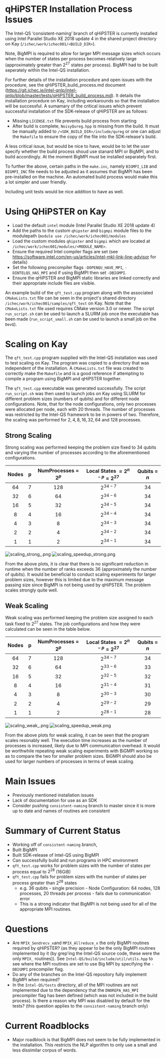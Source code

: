 # qHiPSTER Installation Process Issues

The Intel-QS ‘consistent-naming’ branch of qHiPSTER is currently installed using Intel Parallel Studio XE 2018 update 4 in the shared project directory on Kay (`/ichec/work/ichec001/<BUILD_DIR>`).

Note, BigMPI is required to allow for larger MPI message sizes which occurs when the number of states per process becomes relatively large (approximately greater than $`2^{27}`$ states per process). BigMPI had to be built seperately within the Intel-QS installation. 

For further details of the installation procedure and open issues with the procedure, see the qHiPSTER_build_process.md document (https://git.ichec.ie/intel-qnlp/intel-qnlp/blob/master/tests/qHiPSTER_build_process.md). It details the installation procedure on Kay, including workarounds so that the installation will be successful. A sumamary of the critical issues which prevent successful installation of the SDK-release of qHiPSTER are as follows:

- Missing `LICENSE.txt` file prevents build process from starting
- After build is complete, `NoisyQureg.hpp` is missing from the build. It must be manually added to `/<SDK_BUILD_DIR>/include/qureg` or one can adjust the `Makefile` to ensure the copy of the file into the SDK-release's build.

A less critical issue, but would be nice to have, would be to let the user specify whether the build process shoud use stanard MPI or BigMPI, and to build accordingly. At the moment BigMPI must be installed separately first.

To further the above, certain paths in the `make.inc`, namely `BIGMPI_LIB` and `BIGMPI_INC` file needs to be adjusted as it assumes that BigMPI has been pre-installed on the machine. An automated build process would make this a lot simpler and user friendly.

Including unit tests would be nice addition to have as well.


# Using QHiPSTER on Kay
- Load the default `intel` module (Intel Parallel Studio XE 2018 update 4)
- Add the paths to the custom `qhipster` and `bigmpi` module files to the modulepath (`module use /ichec/work/ichec001/modules`
- Load the custom modules `qhipster` and `bigmpi` which are located at `/ichec/work/ichec001/modules/<MODULE_NAME>`.
- Ensure the required Intel compiler flags are set (see https://software.intel.com/en-us/articles/intel-mkl-link-line-advisor for details)
- Set the following precompiler flags `-DOPENQU_HAVE_MPI`, `-DINTELQS_HAS_MPI` and if using BigMPI then set `-DBIGMPI`.
- Ensure the qHiPSTER and BigMPI static libraries are linked correctly and their appropriate include files are visible.

An example build of the `qft_test.cpp` program along with the associated `CMakeLists.txt` file can be seen in the project's shared directory `/ichec/work/ichec001/samples/qft_test` on Kay. Note that the `CMakeLists.txt` file used requires CMake version 3.0 or newer. The script `run_script.sh` can be used to launch a SLURM job once the executable has been made (`run_script_small.sh` can be used to launch a small job on the `DevQ`). 


# Scaling on Kay

The `qft_test.cpp` program supplied with the Intel-QS installation was used to test scaling on Kay. The program was copied to a directory that was independent of the installation. A `CMakeLists.txt` file was created to correctly make the `Makefile` and is a good reference if attempting to compile a program using BigMPI and qHiPSTER together.

The `qft_test.cpp` executable was generated successfully. The script `run_script.sh` was then used to launch jobs on Kay using SLURM for different problem sizes (numbers of qubits) and for different node configurations. Note, that for the node configurations, only two processes were allocated per node, each with 20 threads. The number of processes was restricted by the Intel-QS framework to be in powers of two. Therefore, the scaling was performed for $`2,4,8,16,32,64`$ and $`128`$ processes.

## Strong Scaling
Strong scaling was performed keeping the problem size fixed to $`34`$ qubits and varying the number of processes according to the aforementioned configurations.

| Nodes           |  p    | NumProcesses = $`2^p`$  | Local States $`= 2^{n-p} = 2^{27}`$  | Qubits = $`n`$ |
| :-------------: | :---: | :---------------------: | :----------------------------------: | :------------: |
| 64              |   7   | 128                   | $`2^{34-7}`$                        | 34           |
| 32              |   6   | 64                    | $`2^{34-6}`$                         | 34           |
| 16              |   5   | 32                    | $`2^{34-5}`$                         | 34           |
| 8               |   4   | 16                    | $`2^{34-4}`$                         | 34           |
| 4               |   3   | 8                     | $`2^{34-3}`$                         | 34           |
| 2               |   2   | 4                     | $`2^{34-2}`$                         | 34           |
| 1               |   1   | 2                     | $`2^{34-1}`$                        | 34           |



![scaling_strong_.png](tests/Installation_Tests/scaling_strong_.png)
![scaling_speedup_strong.png](tests/Installation_Tests/scaling_speedup_strong.png)

From the above plots, it is clear that there is no significant reduction in runtime when the number of ranks exceeds $`36`$ (approximately the number of qubits). It would be beneficial to conduct scaling experiments for larger problem sizes, however this is limited due to the maximum message passing size since BigMPI is not being used by qHiPSTER. The problem scales strongly quite well.

## Weak Scaling
Weak scaling was performed keeping the problem size assigned to each task fixed to $`2^{27}`$ states. The job configurations and how they were calculated can be seen in the table below.

| Nodes           |  p    | NumProcesses = $`2^p`$    | Local States $`= 2^{n-p} = 2^{27}`$    | Qubits = $`n`$   |
| :-------------: | :---: | :---------------------: | :----------------------------------: | :------------: |
| 64              |   7   | 128                     | $`2^{34-7}`$                           | 34             |
| 32              |   6   | 64                      | $`2^{33-6}`$                          | 33             |
| 16              |   5   | 32                      | $`2^{32-5}`$                           | 32             |
| 8               |   4   | 16                      | $`2^{31-4}`$                           | 31             |
| 4               |   3   | 8                       | $`2^{30-3}`$                          | 30             |
| 2               |   2   | 4                       | $`2^{29-2}`$                           | 29             |
| 1               |   1   | 2                       | $`2^{28-1}`$                           | 28             |



![scaling_weak_.png](tests/Installation_Tests/scaling_weak_.png)
![scaling_speedup_weak.png](tests/Installation_Tests/scaling_speedup_weak.png)


From the above plots for weak scaling, it can be seen that the program scales resonably well. The execution time increases as the number of processes is increased, likely due to MPI communication overhead. It would be worthwhile repeating weak scaling experiments with BiGMPI working so as to compare the two for smaller problem sizes. BiGMPI should also be used for larger numbers of processes in terms of weak scaling.


# Main Issues
- Previously mentioned installation issues
- Lack of documentation for use as an SDK
- Consider pushing `consistent-naming` branch to master since it is more up to date and names of routines are consistent


# Summary of Current Status

 - Working off of `consistent-naming` branch,
 - Built BigMPI
 - Built SDK-release of Intel-QS using BigMPI
 - Can successfully build and run programs in HPC environment
 - `qft_test.cpp` works for problem sizes with the number of states per process equal to $`2^{28}`$ (16GiB)
 - `qft_test.cpp` fails for problem sizes with the number of states per process greater than $`2^{28}`$ states
     - e.g. 36 qubits - single precision - Node Configuration: 64 nodes, 128 processes, 20 threads per process - fails due to communication error
     - This is a strong indicator that BigMPI is not being used for all of the appropriate MPI routines.

# Questions
- Are `MPIX_Sendrecv_x`and `MPIX_Allreduce_x` the only BigMPI routines required by qHiPSTER? (as they appear to be the only BigMPI routines implemented by it (by grep'ing the Intel-QS source code, these were the only `MPIX_` routines)). See `Intel-QS/build/include/util/utils.hpp` to see where the MPI routines are set to use Big MPI by specifying the `-DBIGMPI` precompiler flag.
- Do any of the branches on the Intel-QS repository fully implement BigMPI when required?
- In the `Intel-QS/tests` directory, all of the MPI routines are not implemented due to the dependency that the `DNOREPA_HAS_MPI` precompiler flag has been defined (which was not included in the build process). Is there a reason why MPI was disabled by default for the tests? (this question applies to the `consistent-naming` branch only)

# Current Roadblocks
- Major roadblock is that BigMPI does not seem to be fully implemented in the installation. This restricts the NLP algorithm to only use a small and less dissimilar corpus of words.
